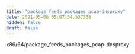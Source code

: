 ```yaml
---
title: "package_feeds_packages_pcap-dnsproxy"
date: 2021-05-06 05:07:34.537338
hidden: false
draft: false
---
```


x86/64/package_feeds_packages_pcap-dnsproxy

